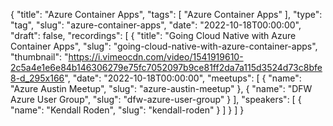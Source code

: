 {
  "title": "Azure Container Apps",
  "tags": [
    "Azure Container Apps"
  ],
  "type": "tag",
  "slug": "azure-container-apps",
  "date": "2022-10-18T00:00:00",
  "draft": false,
  "recordings": [
    {
      "title": "Going Cloud Native with Azure Container Apps",
      "slug": "going-cloud-native-with-azure-container-apps",
      "thumbnail": "https://i.vimeocdn.com/video/1541919610-2c5a4e1e6e84b146306279e75fc7052097b9ce81ff2da7a115d3524d73c8bfe8-d_295x166",
      "date": "2022-10-18T00:00:00",
      "meetups": [
        {
          "name": "Azure Austin Meetup",
          "slug": "azure-austin-meetup"
        },
        {
          "name": "DFW Azure User Group",
          "slug": "dfw-azure-user-group"
        }
      ],
      "speakers": [
        {
          "name": "Kendall Roden",
          "slug": "kendall-roden"
        }
      ]
    }
  ]
}